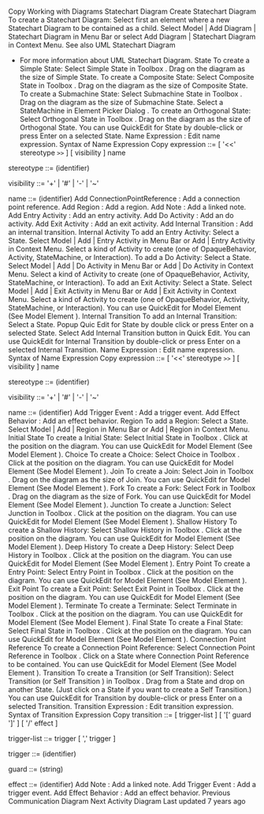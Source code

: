 Copy
Working with Diagrams
Statechart Diagram
Create Statechart Diagram
To create a Statechart Diagram:
Select first an element where a new Statechart Diagram to be contained as a child.
Select 
Model | Add Diagram | Statechart Diagram
 in Menu Bar or select 
Add Diagram | Statechart Diagram
 in Context Menu.
See also
UML Statechart Diagram
 - For more information about UML Statechart Diagram.
State
To create a Simple State:
Select 
Simple State
 in 
Toolbox
.
Drag on the diagram as the size of Simple State.
To create a Composite State:
Select 
Composite State
 in 
Toolbox
.
Drag on the diagram as the size of Composite State.
To create a Submachine State:
Select 
Submachine State
 in 
Toolbox
.
Drag on the diagram as the size of Submachine State.
Select a StateMachine in 
Element Picker Dialog
.
To create an Orthogonal State:
Select 
Orthogonal State
 in 
Toolbox
.
Drag on the diagram as the size of Orthogonal State.
You can use 
QuickEdit
 for State by double-click or press 
Enter
 on a selected State.
Name Expression
 : Edit name expression.
Syntax of Name Expression
Copy
expression ::= [ '<<' stereotype `>>` ] [ visibility ] name


stereotype ::= (identifier)


visibility ::= '+' | '#' | '-' | '~'


name ::= (identifier)
Add ConnectionPointReference
 : Add a connection point reference.
Add Region
 : Add a region.
Add Note
 : Add a linked note.
Add Entry Activity
 : Add an entry activity.
Add Do Activity
 : Add an do activity.
Add Exit Activity
 : Add an exit activity.
Add Internal Transition
 : Add an internal transition.
Internal Activity
To add an Entry Activity:
Select a State.
Select 
Model | Add | Entry Activity
 in Menu Bar or 
Add | Entry Activity
 in Context Menu.
Select a kind of Activity to create (one of OpaqueBehavior, Activity, StateMachine, or Interaction).
To add a Do Activity:
Select a State.
Select 
Model | Add | Do Activity
 in Menu Bar or 
Add | Do Activity
 in Context Menu.
Select a kind of Activity to create (one of OpaqueBehavior, Activity, StateMachine, or Interaction).
To add an Exit Activity:
Select a State.
Select 
Model | Add | Exit Activity
 in Menu Bar or 
Add | Exit Activity
 in Context Menu.
Select a kind of Activity to create (one of OpaqueBehavior, Activity, StateMachine, or Interaction).
You can use 
QuickEdit
 for Model Element (See 
Model Element
).
Internal Transition
To add an Internal Transition:
Select a State.
Popup Quic Edit for State by double click or press 
Enter
 on a selected State.
Select 
Add Internal Transition
 button in Quick Edit.
You can use 
QuickEdit
 for Internal Transition by double-click or press 
Enter
 on a selected Internal Transition.
Name Expression
 : Edit name expression.
Syntax of Name Expression
Copy
expression ::= [ '<<' stereotype `>>` ] [ visibility ] name


stereotype ::= (identifier)


visibility ::= '+' | '#' | '-' | '~'


name ::= (identifier)
Add Trigger Event
 : Add a trigger event.
Add Effect Behavior
 : Add an effect behavior.
Region
To add a Region:
Select a State.
Select 
Model | Add | Region
 in Menu Bar or 
Add | Region
 in Context Menu.
Initial State
To create a Initial State:
Select 
Initial State
 in 
Toolbox
.
Click at the position on the diagram.
You can use 
QuickEdit
 for Model Element (See 
Model Element
).
Choice
To create a Choice:
Select 
Choice
 in 
Toolbox
.
Click at the position on the diagram.
You can use 
QuickEdit
 for Model Element (See 
Model Element
).
Join
To create a Join:
Select 
Join
 in 
Toolbox
.
Drag on the diagram as the size of Join.
You can use 
QuickEdit
 for Model Element (See 
Model Element
).
Fork
To create a Fork:
Select 
Fork
 in 
Toolbox
.
Drag on the diagram as the size of Fork.
You can use 
QuickEdit
 for Model Element (See 
Model Element
).
Junction
To create a Junction:
Select 
Junction
 in 
Toolbox
.
Click at the position on the diagram.
You can use 
QuickEdit
 for Model Element (See 
Model Element
).
Shallow History
To create a Shallow History:
Select 
Shallow History
 in 
Toolbox
.
Click at the position on the diagram.
You can use 
QuickEdit
 for Model Element (See 
Model Element
).
Deep History
To create a Deep History:
Select 
Deep History
 in 
Toolbox
.
Click at the position on the diagram.
You can use 
QuickEdit
 for Model Element (See 
Model Element
).
Entry Point
To create a Entry Point:
Select 
Entry Point
 in 
Toolbox
.
Click at the position on the diagram.
You can use 
QuickEdit
 for Model Element (See 
Model Element
).
Exit Point
To create a Exit Point:
Select 
Exit Point
 in 
Toolbox
.
Click at the position on the diagram.
You can use 
QuickEdit
 for Model Element (See 
Model Element
).
Terminate
To create a Terminate:
Select 
Terminate
 in 
Toolbox
.
Click at the position on the diagram.
You can use 
QuickEdit
 for Model Element (See 
Model Element
).
Final State
To create a Final State:
Select 
Final State
 in 
Toolbox
.
Click at the position on the diagram.
You can use 
QuickEdit
 for Model Element (See 
Model Element
).
Connection Point Reference
To create a Connection Point Reference:
Select 
Connection Point Reference
 in 
Toolbox
.
Click on a State where Connection Point Reference to be contained.
You can use 
QuickEdit
 for Model Element (See 
Model Element
).
Transition
To create a Transition (or Self Transition):
Select 
Transition
 (or 
Self Transition
) in 
Toolbox
.
Drag from a State and drop on another State. (Just click on a State if you want to create a Self Transition.)
You can use 
QuickEdit
 for Transition by double-click or press 
Enter
 on a selected Transition.
Transition Expression
 : Edit transition expression.
Syntax of Transition Expression
Copy
transition ::= [ trigger-list ] [ '[' guard ']' ] [ '/' effect ]


trigger-list ::= trigger [ ',' trigger ]


trigger ::= (identifier)


guard ::= (string)


effect ::= (identifier)
Add Note
 : Add a linked note.
Add Trigger Event
 : Add a trigger event.
Add Effect Behavior
 : Add an effect behavior.
Previous
Communication Diagram
Next
Activity Diagram
Last updated 
7 years ago